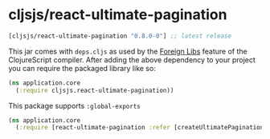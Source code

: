 # cljsjs/react-ultimate-pagination

[](dependency)
```clojure
[cljsjs/react-ultimate-pagination "0.8.0-0"] ;; latest release
```
[](/dependency)

This jar comes with `deps.cljs` as used by the [Foreign Libs][flibs] feature
of the ClojureScript compiler. After adding the above dependency to your project
you can require the packaged library like so:

```clojure
(ns application.core
  (:require cljsjs.react-ultimate-pagination))
```

This package supports `:global-exports`

```clojure
(ns application.core
  (:require [react-ultimate-pagination :refer [createUltimatePagination]]))
```

[flibs]: https://clojurescript.org/reference/packaging-foreign-deps
